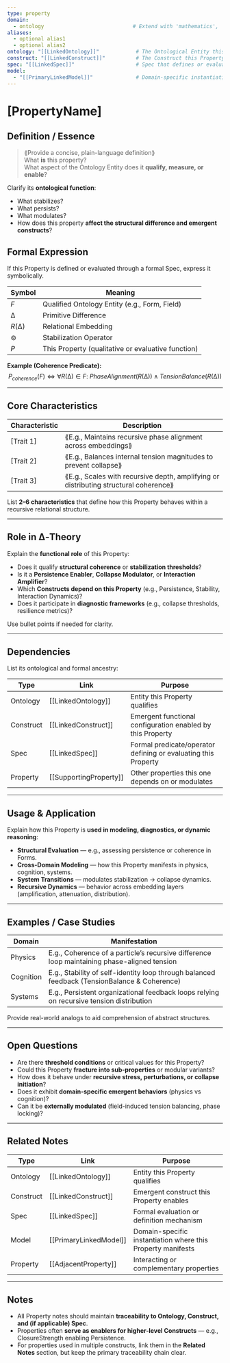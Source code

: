 ```yaml
---
type: property
domain:
  - ontology                             # Extend with 'mathematics', 'physics', etc. if cross-domain
aliases:
  - optional alias1
  - optional alias2
ontology: "[[LinkedOntology]]"            # The Ontological Entity this Property qualifies
construct: "[[LinkedConstruct]]"          # The Construct this Property enables or modulates
spec: "[[LinkedSpec]]"                    # Spec that defines or evaluates this Property (optional)
model:
  - "[[PrimaryLinkedModel]]"              # Domain-specific instantiation (optional)
---
```


# [PropertyName]

## Definition / Essence

> ⟪Provide a concise, plain-language definition⟫  
What **is** this property?  
What aspect of the Ontology Entity does it **qualify, measure, or enable**?

Clarify its **ontological function**:
- What stabilizes?
- What persists?
- What modulates?
- How does this property **affect the structural difference and emergent constructs**?

## Formal Expression <if applicable>

If this Property is defined or evaluated through a formal Spec, express it symbolically.

|Symbol|Meaning|
|---|---|
|$F$|Qualified Ontology Entity (e.g., Form, Field)|
|$∆$|Primitive Difference|
|$R(∆)$|Relational Embedding|
|$⊚$|Stabilization Operator|
|$P$|This Property (qualitative or evaluative function)|

**Example (Coherence Predicate):**
$$
P_{coherence}(F) ⇔ ∀ R(∆) ∈ F:\ PhaseAlignment(R(∆)) \land TensionBalance(R(∆))
$$

---

## Core Characteristics

|Characteristic|Description|
|---|---|
|[Trait 1]|⟪E.g., Maintains recursive phase alignment across embeddings⟫|
|[Trait 2]|⟪E.g., Balances internal tension magnitudes to prevent collapse⟫|
|[Trait 3]|⟪E.g., Scales with recursive depth, amplifying or distributing structural coherence⟫|

List **2–6 characteristics** that define how this Property behaves within a recursive relational structure.

---

## Role in ∆‑Theory

Explain the **functional role** of this Property:
- Does it qualify **structural coherence** or **stabilization thresholds**?
- Is it a **Persistence Enabler**, **Collapse Modulator**, or **Interaction Amplifier**?
- Which **Constructs depend on this Property** (e.g., Persistence, Stability, Interaction Dynamics)?
- Does it participate in **diagnostic frameworks** (e.g., collapse thresholds, resilience metrics)?

Use bullet points if needed for clarity.

---

## Dependencies

List its ontological and formal ancestry:

|Type|Link|Purpose|
|---|---|---|
|Ontology|[[LinkedOntology]]|Entity this Property qualifies|
|Construct|[[LinkedConstruct]]|Emergent functional configuration enabled by this Property|
|Spec|[[LinkedSpec]]|Formal predicate/operator defining or evaluating this Property|
|Property|[[SupportingProperty]]|Other properties this one depends on or modulates|

---

## Usage & Application

Explain how this Property is **used in modeling, diagnostics, or dynamic reasoning**:
- **Structural Evaluation** — e.g., assessing persistence or coherence in Forms.
- **Cross-Domain Modeling** — how this Property manifests in physics, cognition, systems.
- **System Transitions** — modulates stabilization → collapse dynamics.
- **Recursive Dynamics** — behavior across embedding layers (amplification, attenuation, distribution).

---

## Examples / Case Studies

|Domain|Manifestation|
|---|---|
|Physics|E.g., Coherence of a particle’s recursive difference loop maintaining phase-aligned tension|
|Cognition|E.g., Stability of self-identity loop through balanced feedback (TensionBalance & Coherence)|
|Systems|E.g., Persistent organizational feedback loops relying on recursive tension distribution|

Provide real-world analogs to aid comprehension of abstract structures.

---

## Open Questions

- Are there **threshold conditions** or critical values for this Property?
- Could this Property **fracture into sub-properties** or modular variants?
- How does it behave under **recursive stress, perturbations, or collapse initiation**?
- Does it exhibit **domain-specific emergent behaviors** (physics vs cognition)?
- Can it be **externally modulated** (field-induced tension balancing, phase locking)?

---

## Related Notes

|Type|Link|Purpose|
|---|---|---|
|Ontology|[[LinkedOntology]]|Entity this Property qualifies|
|Construct|[[LinkedConstruct]]|Emergent construct this Property enables|
|Spec|[[LinkedSpec]]|Formal evaluation or definition mechanism|
|Model|[[PrimaryLinkedModel]]|Domain-specific instantiation where this Property manifests|
|Property|[[AdjacentProperty]]|Interacting or complementary properties|

---

## Notes

- All Property notes should maintain **traceability to Ontology, Construct, and (if applicable) Spec**.
- Properties often **serve as enablers for higher-level Constructs** — e.g., ClosureStrength enabling Persistence.
- For properties used in multiple constructs, link them in the **Related Notes** section, but keep the primary traceability chain clear.
